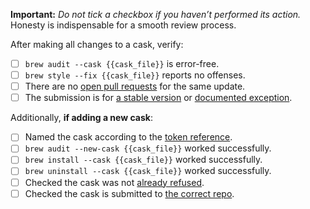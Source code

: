 **Important:** *Do not tick a checkbox if you haven’t performed its action.* Honesty is indispensable for a smooth review process.

After making all changes to a cask, verify:

- [ ] `brew audit --cask {{cask_file}}` is error-free.
- [ ] `brew style --fix {{cask_file}}` reports no offenses.
- [ ] There are no [open pull requests](https://github.com/Homebrew/homebrew-cask/pulls) for the same update.
- [ ] The submission is for [a stable version](https://github.com/Homebrew/homebrew-cask/blob/master/doc/development/adding_a_cask.md#stable-versions) or [documented exception](https://github.com/Homebrew/homebrew-cask/blob/master/doc/development/adding_a_cask.md#but-there-is-no-stable-version).

Additionally, **if adding a new cask**:

- [ ] Named the cask according to the [token reference](https://github.com/Homebrew/homebrew-cask/blob/master/doc/cask_language_reference/token_reference.md).
- [ ] `brew audit --new-cask {{cask_file}}` worked successfully.
- [ ] `brew install --cask {{cask_file}}` worked successfully.
- [ ] `brew uninstall --cask {{cask_file}}` worked successfully.
- [ ] Checked the cask was not [already refused](https://github.com/Homebrew/homebrew-cask/search?q=is%3Aclosed&type=Issues).
- [ ] Checked the cask is submitted to [the correct repo](https://github.com/Homebrew/homebrew-cask/blob/master/doc/development/adding_a_cask.md#finding-a-home-for-your-cask).
